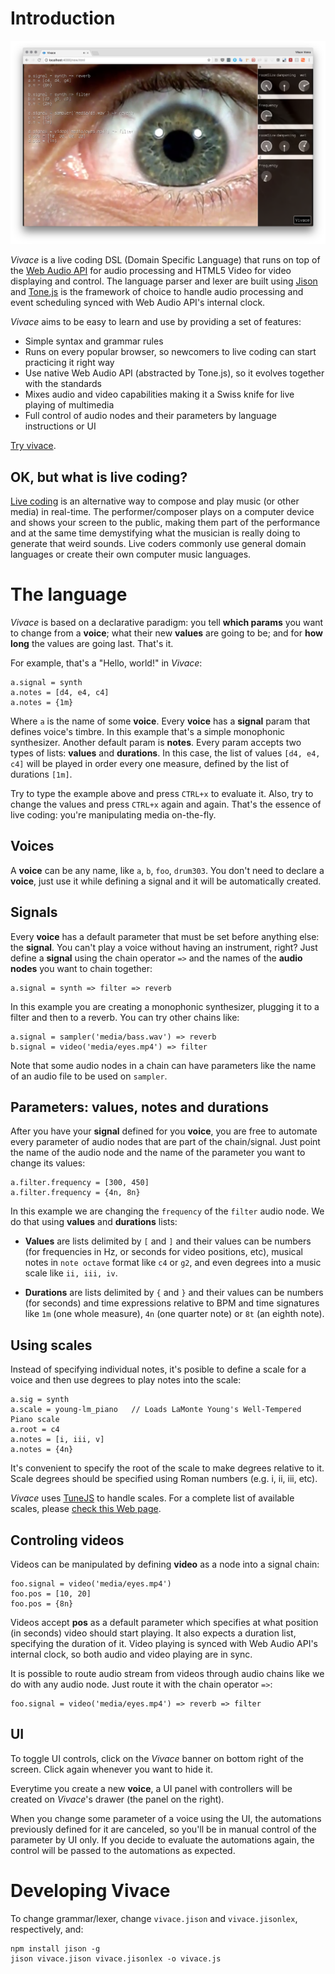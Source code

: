 # Introduction

![Vivace](vivace_shot.png)

*Vivace* is a live coding DSL (Domain Specific Language) that runs on top of
the [Web
 Audio
 API](https://dvcs.w3.org/hg/audio/raw-file/tip/webaudio/specification.html)
 for audio processing and HTML5 Video for video displaying and control. The
 language parser and lexer are built using [Jison](http://jison.org) and
 [Tone.js](http://tonejs.github.io) is the framework of choice to handle
 audio processing and event scheduling synced with Web Audio API's internal clock.

*Vivace* aims to be easy to learn and use by providing a set of features:
- Simple syntax and grammar rules
- Runs on every popular browser, so newcomers to live coding can start
  practicing it right way
- Use native Web Audio API (abstracted by Tone.js), so it evolves together with
  the standards
- Mixes audio and video capabilities making it a Swiss knife for live playing
  of multimedia
- Full control of audio nodes and their parameters by language instructions or UI

[Try vivace](http://automata.github.io/vivace/new.html).

## OK, but what is live coding?

[Live coding](http://toplap.org) is an alternative way to compose and
play music (or other media) in real-time.  The performer/composer
plays on a computer device and shows your screen to the public, making
them part of the performance and at the same time demystifying what
the musician is really doing to generate that weird sounds. Live
coders commonly use general domain languages or create their own
computer music languages.

# The language

*Vivace* is based on a declarative paradigm: you tell __which params__ you want to
change from a __voice__; what their new __values__ are going to be; and for __how long__ the values are going last.
That's it.

For example, that's a "Hello, world!" in *Vivace*:

    a.signal = synth
    a.notes = [d4, e4, c4]
    a.notes = {1m}

Where `a` is the name of some __voice__. Every __voice__ has a __signal__ param
that defines voice's timbre. In this example that's a simple monophonic
synthesizer. Another default param is __notes__. Every param accepts two types
of lists: __values__ and __durations__. In this case, the list of values `[d4,
e4, c4]` will be played in order every one measure, defined by the list of
durations `[1m]`.

Try to type the example above and press `CTRL+x` to evaluate it. Also, try to
change the values and press `CTRL+x` again and again. That's the essence of
live coding: you're manipulating media on-the-fly.

## Voices

A __voice__ can be any name, like `a`, `b`, `foo`, `drum303`. You don't need to
declare a __voice__, just use it while defining a signal and it will be
automatically created.

## Signals

Every __voice__ has a default parameter that must be set before anything else:
the __signal__. You can't play a voice without having an instrument, right?
Just define a __signal__ using the chain operator `=>` and the names of the
__audio nodes__ you want to chain together:

    a.signal = synth => filter => reverb

In this example you are creating a monophonic synthesizer, plugging it to a
filter and then to a reverb. You can try other chains like:

    a.signal = sampler('media/bass.wav') => reverb
    b.signal = video('media/eyes.mp4') => filter

Note that some audio nodes in a chain can have parameters like the name of an
audio file to be used on `sampler`.

## Parameters: values, notes and durations

After you have your __signal__ defined for you __voice__, you are free to
automate every parameter of audio nodes that are part of the chain/signal.
Just point the name of the audio node and the name of the parameter you want to
change its values:

    a.filter.frequency = [300, 450]
    a.filter.frequency = {4n, 8n}

In this example we are changing the `frequency` of the `filter` audio node. We
do that using __values__ and __durations__ lists:

- __Values__ are lists
  delimited by `[` and `]` and their values can be numbers (for frequencies in Hz, or seconds for
  video positions, etc),
  musical notes in `note octave` format like `c4` or `g2`, and even degrees into
  a music scale like `ii, iii, iv`.

- __Durations__ are lists
  delimited by `{` and `}` and their values can be numbers (for seconds) and time
  expressions relative to BPM and time signatures like `1m` (one whole measure), `4n` (one quarter note)
  or `8t` (an eighth note).

## Using scales

Instead of specifying individual notes, it's posible to define a scale for a
voice and then use degrees to play notes into the scale:

    a.sig = synth
    a.scale = young-lm_piano   // Loads LaMonte Young's Well-Tempered Piano scale
    a.root = c4
    a.notes = [i, iii, v]
    a.notes = {4n}

It's convenient to specify the root of the scale to make degrees relative to
it. Scale degrees should be specified using Roman numbers (e.g. i, ii, iii, etc).

*Vivace* uses [TuneJS](https://github.com/abbernie/tune) to handle scales. For a complete list of available
scales, please [check this Web page](http://abbernie.github.io/tune/scales.html).

## Controling videos

Videos can be manipulated by defining __video__ as a node into a signal chain:

    foo.signal = video('media/eyes.mp4')
    foo.pos = [10, 20]
    foo.pos = {8n}

Videos accept __pos__ as a default parameter which specifies at what position
(in seconds) video should start playing. It also expects a duration list,
specifying the duration of it. Video playing is synced with Web Audio API's
internal clock, so both audio and video playing are in sync.

It is possible to route audio stream from videos through audio chains like we
do with any audio node. Just route it with the chain operator `=>`:

    foo.signal = video('media/eyes.mp4') => reverb => filter

## UI

To toggle UI controls, click on the *Vivace* banner on bottom right of the
screen. Click again whenever you want to hide it.

Everytime you create a new __voice__, a UI panel with controllers will be
created on *Vivace*'s drawer (the panel on the right).

When you change some parameter of a voice using the UI, the automations
previously defined for it are canceled, so you'll be in manual control of the
parameter by UI only. If you decide to evaluate the automations again, the
control will be passed to the automations as expected.

# Developing Vivace

To change grammar/lexer, change `vivace.jison` and `vivace.jisonlex`,
respectively, and:

    npm install jison -g
    jison vivace.jison vivace.jisonlex -o vivace.js
